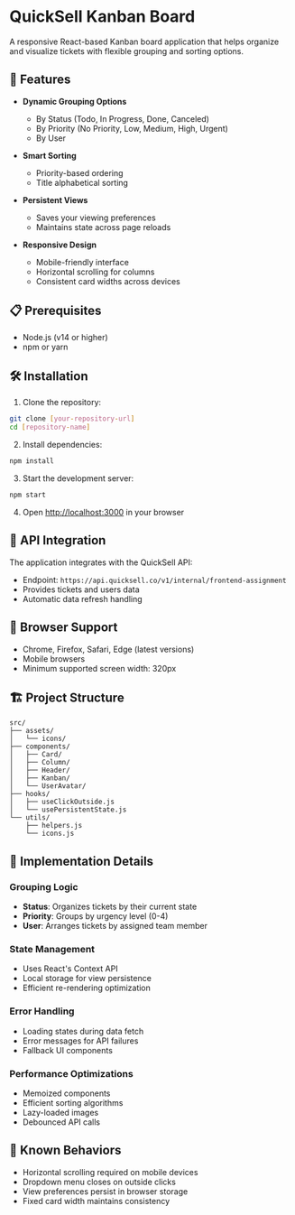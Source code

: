 # QuickSell Kanban Board

A responsive React-based Kanban board application that helps organize and visualize tickets with flexible grouping and sorting options.

## 🚀 Features

- **Dynamic Grouping Options**
  - By Status (Todo, In Progress, Done, Canceled)
  - By Priority (No Priority, Low, Medium, High, Urgent)
  - By User
  
- **Smart Sorting**
  - Priority-based ordering
  - Title alphabetical sorting
  
- **Persistent Views**
  - Saves your viewing preferences
  - Maintains state across page reloads
  
- **Responsive Design**
  - Mobile-friendly interface
  - Horizontal scrolling for columns
  - Consistent card widths across devices

## 📋 Prerequisites

- Node.js (v14 or higher)
- npm or yarn

## 🛠️ Installation

1. Clone the repository:
```bash
git clone [your-repository-url]
cd [repository-name]
```

2. Install dependencies:
```bash
npm install
```

3. Start the development server:
```bash
npm start
```

4. Open [http://localhost:3000](http://localhost:3000) in your browser

## 🔌 API Integration

The application integrates with the QuickSell API:
- Endpoint: `https://api.quicksell.co/v1/internal/frontend-assignment`
- Provides tickets and users data
- Automatic data refresh handling

## 📱 Browser Support

- Chrome, Firefox, Safari, Edge (latest versions)
- Mobile browsers
- Minimum supported screen width: 320px

## 🏗️ Project Structure

```
src/
├── assets/
│   └── icons/
├── components/
│   ├── Card/
│   ├── Column/
│   ├── Header/
│   ├── Kanban/
│   └── UserAvatar/
├── hooks/
│   ├── useClickOutside.js
│   └── usePersistentState.js
└── utils/
    ├── helpers.js
    └── icons.js
```

## 🎯 Implementation Details

### Grouping Logic
- **Status**: Organizes tickets by their current state
- **Priority**: Groups by urgency level (0-4)
- **User**: Arranges tickets by assigned team member

### State Management
- Uses React's Context API
- Local storage for view persistence
- Efficient re-rendering optimization

### Error Handling
- Loading states during data fetch
- Error messages for API failures
- Fallback UI components

### Performance Optimizations
- Memoized components
- Efficient sorting algorithms
- Lazy-loaded images
- Debounced API calls

## 🚨 Known Behaviors

- Horizontal scrolling required on mobile devices
- Dropdown menu closes on outside clicks
- View preferences persist in browser storage
- Fixed card width maintains consistency
